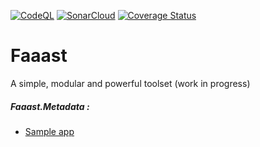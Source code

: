 [![CodeQL](https://github.com/jpacelli62/Faaast/actions/workflows/codeql-analysis.yml/badge.svg?branch=main)](https://github.com/jpacelli62/Faaast/actions/workflows/codeql-analysis.yml)
[![SonarCloud](https://github.com/jpacelli62/Faaast/actions/workflows/sonarcloud.yml/badge.svg)](https://sonarcloud.io/project/overview?id=jpacelli62_Faaast)
[![Coverage Status](https://coveralls.io/repos/github/jpacelli62/Faaast/badge.svg?branch=main&kill_cache=1)](https://coveralls.io/github/jpacelli62/Faaast?branch=main)
# Faaast
A simple, modular and powerful toolset (work in progress)


##### Faaast.Metadata :
- [Sample app](https://github.com/jpacelli62/Faaast/tree/main/Samples/Sample.Metadata/Program.cs)




